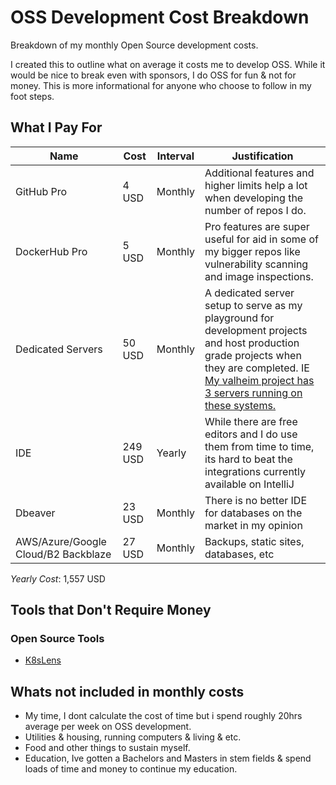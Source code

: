 # OSS Development Cost Breakdown

Breakdown of my monthly Open Source development costs. 

I created this to outline what on average it costs me to develop OSS. While it would be nice to break even with sponsors, I do OSS for fun & not for money. This is more informational for anyone who choose to follow in my foot steps. 

## What I Pay For

|Name|Cost|Interval|Justification|
|----|----|--------|-------------|
|GitHub Pro| 4 USD | Monthly | Additional features and higher limits help a lot when developing the number of repos I do.|
|DockerHub Pro|5 USD | Monthly | Pro features are super useful for aid in some of my bigger repos like vulnerability scanning and image inspections.|
|Dedicated Servers|50 USD| Monthly | A dedicated server setup to serve as my playground for development projects and host production grade projects when they are completed. IE [My valheim project has 3 servers running on these systems.](https://github.com/mborund18/valheim-docker)|
| IDE | 249 USD | Yearly | While there are free editors and I do use them from time to time, its hard to beat the integrations currently available on IntelliJ |
| Dbeaver | 23 USD | Monthly | There is no better IDE for databases on the market in my opinion | 
| AWS/Azure/Google Cloud/B2 Backblaze | 27 USD | Monthly | Backups, static sites, databases, etc |

*Yearly Cost*: 1,557 USD

## Tools that Don't Require Money

### Open Source Tools

- [K8sLens](https://github.com/lensapp/lens)


## Whats not included in monthly costs

- My time, I dont calculate the cost of time but i spend roughly 20hrs average per week on OSS development. 
- Utilities & housing, running computers & living & etc. 
- Food and other things to sustain myself. 
- Education, Ive gotten a Bachelors and Masters in stem fields & spend loads of time and money to continue my education. 

